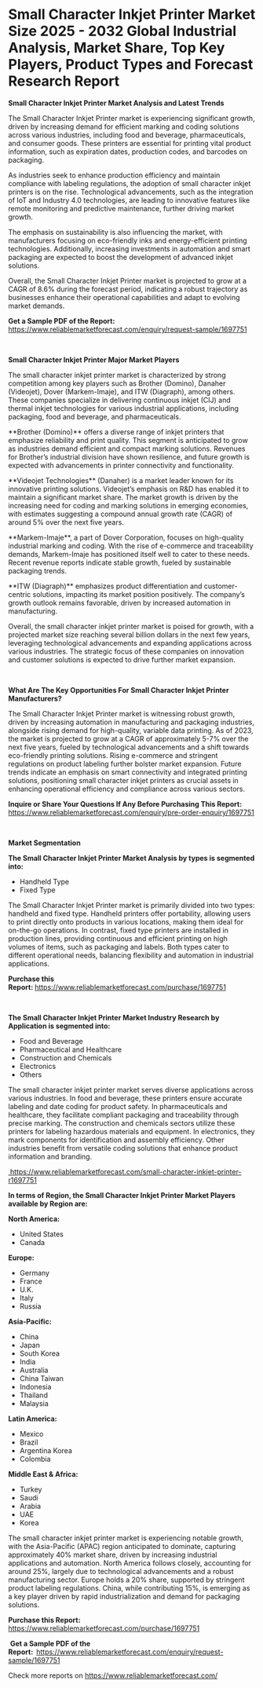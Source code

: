 <p><h1>Small Character Inkjet Printer Market Size 2025 - 2032 Global Industrial Analysis, Market Share, Top Key Players, Product Types and Forecast Research Report</h1></p><p><strong>Small Character Inkjet Printer Market Analysis and Latest Trends</strong></p>
<p><p>The Small Character Inkjet Printer market is experiencing significant growth, driven by increasing demand for efficient marking and coding solutions across various industries, including food and beverage, pharmaceuticals, and consumer goods. These printers are essential for printing vital product information, such as expiration dates, production codes, and barcodes on packaging. </p><p>As industries seek to enhance production efficiency and maintain compliance with labeling regulations, the adoption of small character inkjet printers is on the rise. Technological advancements, such as the integration of IoT and Industry 4.0 technologies, are leading to innovative features like remote monitoring and predictive maintenance, further driving market growth. </p><p>The emphasis on sustainability is also influencing the market, with manufacturers focusing on eco-friendly inks and energy-efficient printing technologies. Additionally, increasing investments in automation and smart packaging are expected to boost the development of advanced inkjet solutions. </p><p>Overall, the Small Character Inkjet Printer market is projected to grow at a CAGR of 8.6% during the forecast period, indicating a robust trajectory as businesses enhance their operational capabilities and adapt to evolving market demands.</p></p>
<p><strong>Get a Sample PDF of the Report:&nbsp;</strong> <a href="https://www.reliablemarketforecast.com/enquiry/request-sample/1697751?utm_campaign=2808&utm_medium=2&utm_source=Github&utm_content=ia&utm_term=11042025&utm_id=small-character-inkjet-printer">https://www.reliablemarketforecast.com/enquiry/request-sample/1697751</a></p>
<p>&nbsp;</p>
<p><strong>Small Character Inkjet Printer Major Market Players</strong></p>
<p><p>The small character inkjet printer market is characterized by strong competition among key players such as Brother (Domino), Danaher (Videojet), Dover (Markem-Imaje), and ITW (Diagraph), among others. These companies specialize in delivering continuous inkjet (CIJ) and thermal inkjet technologies for various industrial applications, including packaging, food and beverage, and pharmaceuticals.</p><p>**Brother (Domino)** offers a diverse range of inkjet printers that emphasize reliability and print quality. This segment is anticipated to grow as industries demand efficient and compact marking solutions. Revenues for Brother’s industrial division have shown resilience, and future growth is expected with advancements in printer connectivity and functionality.</p><p>**Videojet Technologies** (Danaher) is a market leader known for its innovative printing solutions. Videojet’s emphasis on R&D has enabled it to maintain a significant market share. The market growth is driven by the increasing need for coding and marking solutions in emerging economies, with estimates suggesting a compound annual growth rate (CAGR) of around 5% over the next five years.</p><p>**Markem-Imaje**, a part of Dover Corporation, focuses on high-quality industrial marking and coding. With the rise of e-commerce and traceability demands, Markem-Imaje has positioned itself well to cater to these needs. Recent revenue reports indicate stable growth, fueled by sustainable packaging trends.</p><p>**ITW (Diagraph)** emphasizes product differentiation and customer-centric solutions, impacting its market position positively. The company’s growth outlook remains favorable, driven by increased automation in manufacturing.</p><p>Overall, the small character inkjet printer market is poised for growth, with a projected market size reaching several billion dollars in the next few years, leveraging technological advancements and expanding applications across various industries. The strategic focus of these companies on innovation and customer solutions is expected to drive further market expansion.</p></p>
<p>&nbsp;</p>
<p><strong>What Are The Key Opportunities For Small Character Inkjet Printer Manufacturers?</strong></p>
<p><p>The Small Character Inkjet Printer market is witnessing robust growth, driven by increasing automation in manufacturing and packaging industries, alongside rising demand for high-quality, variable data printing. As of 2023, the market is projected to grow at a CAGR of approximately 5-7% over the next five years, fueled by technological advancements and a shift towards eco-friendly printing solutions. Rising e-commerce and stringent regulations on product labeling further bolster market expansion. Future trends indicate an emphasis on smart connectivity and integrated printing solutions, positioning small character inkjet printers as crucial assets in enhancing operational efficiency and compliance across various sectors.</p></p>
<p><strong>Inquire or Share Your Questions If Any Before Purchasing This Report:</strong> <a href="https://www.reliablemarketforecast.com/enquiry/pre-order-enquiry/1697751?utm_campaign=2808&utm_medium=2&utm_source=Github&utm_content=ia&utm_term=11042025&utm_id=small-character-inkjet-printer">https://www.reliablemarketforecast.com/enquiry/pre-order-enquiry/1697751</a></p>
<p>&nbsp;</p>
<p><strong>Market Segmentation</strong></p>
<p><strong>The Small Character Inkjet Printer Market Analysis by types is segmented into:</strong></p>
<p><ul><li>Handheld Type</li><li>Fixed Type</li></ul></p>
<p><p>The Small Character Inkjet Printer market is primarily divided into two types: handheld and fixed type. Handheld printers offer portability, allowing users to print directly onto products in various locations, making them ideal for on-the-go operations. In contrast, fixed type printers are installed in production lines, providing continuous and efficient printing on high volumes of items, such as packaging and labels. Both types cater to different operational needs, balancing flexibility and automation in industrial applications.</p></p>
<p><strong>Purchase this Report:&nbsp;</strong><a href="https://www.reliablemarketforecast.com/purchase/1697751?utm_campaign=2808&utm_medium=2&utm_source=Github&utm_content=ia&utm_term=11042025&utm_id=small-character-inkjet-printer">https://www.reliablemarketforecast.com/purchase/1697751</a></p>
<p>&nbsp;</p>
<p><strong>The Small Character Inkjet Printer Market Industry Research by Application is segmented into:</strong></p>
<p><ul><li>Food and Beverage</li><li>Pharmaceutical and Healthcare</li><li>Construction and Chemicals</li><li>Electronics</li><li>Others</li></ul></p>
<p><p>The small character inkjet printer market serves diverse applications across various industries. In food and beverage, these printers ensure accurate labeling and date coding for product safety. In pharmaceuticals and healthcare, they facilitate compliant packaging and traceability through precise marking. The construction and chemicals sectors utilize these printers for labeling hazardous materials and equipment. In electronics, they mark components for identification and assembly efficiency. Other industries benefit from versatile coding solutions that enhance product information and branding.</p></p>
<p><a href="https://www.reliablemarketforecast.com/small-character-inkjet-printer-r1697751?utm_campaign=2808&utm_medium=2&utm_source=Github&utm_content=ia&utm_term=11042025&utm_id=small-character-inkjet-printer">&nbsp;https://www.reliablemarketforecast.com/small-character-inkjet-printer-r1697751</a></p>
<p><strong>In terms of Region, the Small Character Inkjet Printer Market Players available by Region are:</strong></p>
<p>
    <p> <strong> North America: </strong>
        <ul>
            <li>United States</li>
            <li>Canada</li>
        </ul>
        </p> 
    <p> <strong> Europe: </strong>
        <ul>
            <li>Germany</li>
            <li>France</li>
            <li>U.K.</li>
            <li>Italy</li>
            <li>Russia</li>
        </ul>
        </p> 
    <p> <strong> Asia-Pacific: </strong>
        <ul>
            <li>China</li>
            <li>Japan</li>
            <li>South Korea</li>
            <li>India</li>
            <li>Australia</li>
            <li>China Taiwan</li>
            <li>Indonesia</li>
            <li>Thailand</li>
            <li>Malaysia</li>
        </ul>
        </p> 
    <p> <strong> Latin America: </strong>
        <ul>
            <li>Mexico</li>
            <li>Brazil</li>
            <li>Argentina Korea</li>
            <li>Colombia</li>
        </ul>
        </p> 
    <p> <strong> Middle East & Africa: </strong>
        <ul>
            <li>Turkey</li>
            <li>Saudi</li>
            <li>Arabia</li>
            <li>UAE</li>
            <li>Korea</li>
        </ul>
    </p>
    </p>
<p><p>The small character inkjet printer market is experiencing notable growth, with the Asia-Pacific (APAC) region anticipated to dominate, capturing approximately 40% market share, driven by increasing industrial applications and automation. North America follows closely, accounting for around 25%, largely due to technological advancements and a robust manufacturing sector. Europe holds a 20% share, supported by stringent product labeling regulations. China, while contributing 15%, is emerging as a key player driven by rapid industrialization and demand for packaging solutions.</p></p>
<p><strong>Purchase this Report: </strong><a href="https://www.reliablemarketforecast.com/purchase/1697751?utm_campaign=2808&utm_medium=2&utm_source=Github&utm_content=ia&utm_term=11042025&utm_id=small-character-inkjet-printer">https://www.reliablemarketforecast.com/purchase/1697751</a></p>
<p>&nbsp;<strong>Get a Sample PDF of the Report:&nbsp;&nbsp;</strong><a href="https://www.reliablemarketforecast.com/enquiry/request-sample/1697751?utm_campaign=2808&utm_medium=2&utm_source=Github&utm_content=ia&utm_term=11042025&utm_id=small-character-inkjet-printer">https://www.reliablemarketforecast.com/enquiry/request-sample/1697751</a></p>
<p><strong></strong></p>
<p>Check more reports on <a href="https://www.reliablemarketforecast.com/?utm_campaign=2808&utm_medium=2&utm_source=Github&utm_content=ia&utm_term=11042025&utm_id=small-character-inkjet-printer">https://www.reliablemarketforecast.com/</a></p>